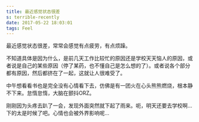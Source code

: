 ```yaml
---
title: 最近感觉状态很差
s: terrible-recently
date: 2017-05-22 18:03:01
tags: Feel
---
```

最近感觉状态很差，常常会感觉有点疲劳，有点烦躁。

不知道具体是因为什么，是前几天工作比较忙的原因还是学校天天恼人的原因，或者说是自己的某些原因（停了某药，也不懂自己是怎么想的了）。或者说各个部分都有原因，然后都挤在了一起，这就让人很难受了。

中午想看看书也是完全没有心情看下去，仿佛是有一团火在心头熊熊燃烧，根本静不下来。怠惰怠惰，大脑在颤抖ORZ。

刚刚因为头疼去趴了一会，发现外面突然就下起了雨来。呃，明天还要去学校啊...下的太是时候了吧。心情也会被外界影响呢...
<!--more-->